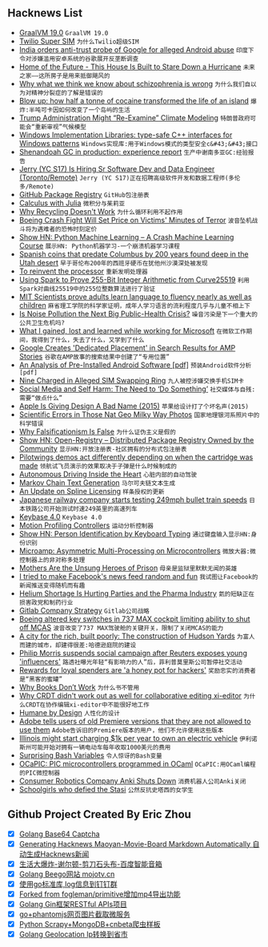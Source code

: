 ## Hacknews List


- [GraalVM 19.0](https://www.graalvm.org/docs/release-notes/#1900)  `GraalVM 19.0`
- [Twilio Super SIM](https://www.twilio.com/wireless/super-sim)  `为什么Twilio超级SIM`
- [India orders anti-trust probe of Google for alleged Android abuse](https://www.reuters.com/article/us-google-india-antitrust-exclusive/exclusive-india-orders-anti-trust-probe-of-google-for-alleged-android-abuse-sources-idUSKCN1SG17O)  `印度下令对涉嫌滥用安卓系统的谷歌展开反垄断调查`
- [Home of the Future - This House Is Built to Stare Down a Hurricane](https://www.bloomberg.com/news/articles/2019-05-11/home-of-the-future-will-withstand-whatever-wild-weather-comes)  `未来之家——这所房子是用来抵御飓风的`
- [Why what we think we know about schizophrenia is wrong](https://www.theguardian.com/books/2019/may/11/nathan-filer-schizophrenia)  `为什么我们自以为对精神分裂症的了解是错误的`
- [Blow up: how half a tonne of cocaine transformed the life of an island](https://www.theguardian.com/society/2019/may/10/blow-up-how-half-a-tonne-of-cocaine-transformed-the-life-of-an-island)  `爆炸:半吨可卡因如何改变了一个岛屿的生活`
- [Trump Administration Might “Re-Examine” Climate Modeling](https://www.scientificamerican.com/article/trump-administration-might-re-examine-climate-modeling/)  `特朗普政府可能会“重新审视”气候模型`
- [Windows Implementation Libraries: type-safe C&#43;&#43; interfaces for Windows patterns](https://github.com/Microsoft/wil)  `Windows实现库:用于Windows模式的类型安全c&#43;&#43;接口`
- [Shenandoah GC in production: experience report](http://clojure-goes-fast.com/blog/shenandoah-in-production/)  `生产中谢南多亚GC:经验报告`
- [Jerry (YC S17) Is Hiring Sr Software Dev and Data Engineer (Toronto/Remote)](https://getjerry.com/careers)  `Jerry (YC S17)正在招聘高级软件开发和数据工程师(多伦多/Remote)`
- [GitHub Package Registry](https://github.com/features/package-registry)  `GitHub包注册表`
- [Calculus with Julia](https://calculuswithjulia.github.io/)  `微积分与茱莉亚`
- [Why Recycling Doesn&#39;t Work](https://thewalrus.ca/why-recycling-doesnt-work/)  `为什么循环利用不起作用`
- [Boeing Crash Fight Will Set Price on Victims&#39; Minutes of Terror](https://www.bloomberg.com/news/articles/2019-05-11/boeing-crash-fight-will-set-price-on-victims-minutes-of-terror)  `波音坠机战斗将为遇难者的恐怖时刻定价`
- [Show HN: Python Machine Learning – A Crash Machine Learning Course](https://github.com/machinelearningmindset/machine-learning-course)  `展示HN: Python机器学习-一个崩溃机器学习课程`
- [Spanish coins that predate Columbus by 200 years found deep in the Utah desert](https://www.dailymail.co.uk/news/article-7009641/Mystery-Spanish-coins-Utah-desert-predate-Columbus-200-years.html)  `早于哥伦布200年的西班牙硬币在犹他州沙漠深处被发现`
- [To reinvent the processor](https://medium.com/@veedrac/to-reinvent-the-processor-671139a4a034)  `重新发明处理器`
- [Using Spark to Prove 255-Bit Integer Arithmetic from Curve25519](https://blog.adacore.com/using-spark-to-prove-255-bit-integer-arithmetic-from-curve25519)  `利用Spark对曲线25519中的255位整数算法进行了验证`
- [MIT Scientists prove adults learn language to fluency nearly as well as children](https://medium.com/@chacon/mit-scientists-prove-adults-learn-language-to-fluency-nearly-as-well-as-children-1de888d1d45f)  `麻省理工学院的科学家证明，成年人学习语言的流利程度几乎与儿童不相上下`
- [Is Noise Pollution the Next Big Public-Health Crisis?](https://www.newyorker.com/magazine/2019/05/13/is-noise-pollution-the-next-big-public-health-crisis)  `噪音污染是下一个重大的公共卫生危机吗?`
- [What I gained, lost and learned while working for Microsoft](https://medium.com/@alicjaes/saying-goodbye-to-microsoft-bb5db8662656)  `在微软工作期间，我得到了什么，失去了什么，又学到了什么`
- [Google Creates &#39;Dedicated Placement&#39; in Search Results for AMP Stories](https://venturebeat.com/2019/05/09/google-creates-dedicated-placement-in-search-results-for-amp-stories-starting-with-travel-category/)  `谷歌在AMP故事的搜索结果中创建了“专用位置”`
- [An Analysis of Pre-Installed Android Software [pdf]](http://eprints.networks.imdea.org/1959/1/An_Analysis_of_Pre-installed_Android_Software_2019_EN.pdf)  `预装Android软件分析[pdf]`
- [Nine Charged in Alleged SIM Swapping Ring](https://krebsonsecurity.com/2019/05/nine-charged-in-alleged-sim-swapping-ring/)  `九人被控涉嫌交换手机SIM卡`
- [Social Media and Self Harm: The Need to ‘Do Something’](https://www.thesociologicalreview.com/the-need-to-do-something/)  `社交媒体与自残:需要“做点什么”`
- [Apple Is Giving Design A Bad Name (2015)](https://www.fastcompany.com/3053406/how-apple-is-giving-design-a-bad-name)  `苹果给设计打了个坏名声(2015)`
- [Scientific Errors in Those Nat Geo Milky Way Photos](https://petapixel.com/2019/05/10/scientific-errors-in-those-nat-geo-milky-way-photos/)  `国家地理银河系照片中的科学错误`
- [Why Falsificationism Is False](https://necpluribusimpar.net/why-falsificationism-is-false/)  `为什么证伪主义是假的`
- [Show HN: Open-Registry – Distributed Package Registry Owned by the Community](https://open-registry.dev/)  `显示HN:开放注册表-社区拥有的分布式包注册表`
- [Pilotwings demos act differently depending on when the cartridge was made](https://twitter.com/Foone/status/1126996260026605568)  `领航试飞员演示的效果取决于子弹是什么时候制成的`
- [Autonomous Driving Inside the Heart](https://hms.harvard.edu/news/first-medical-robotics)  `心脏内部的自动驾驶`
- [Markov Chain Text Generation](https://blog.demofox.org/2019/05/11/markov-chain-text-generation/)  `马尔可夫链文本生成`
- [An Update on Spline Licensing](https://raphlinus.github.io/curves/2019/05/10/spline-licensing-update.html)  `样条授权的更新`
- [Japanese railway company starts testing 249mph bullet train speeds](https://arstechnica.com/cars/2019/05/japanese-railway-company-starts-testing-249mph-bullet-train-speeds/)  `日本铁路公司开始测试时速249英里的高速列车`
- [Keybase 4.0](https://github.com/keybase/client/releases/tag/v4.0.0)  `Keybase 4.0`
- [Motion Profiling Controllers](https://steampunc.github.io/post/2017/04/07/motion-profiling.html)  `运动分析控制器`
- [Show HN: Person Identification by Keyboard Typing](https://gradtype.darksi.de/)  `通过键盘输入显示HN:身份识别`
- [Microamp: Asymmetric Multi-Processing on Microcontrollers](https://blog.japaric.io/microamp/)  `微放大器:微控制器上的非对称多处理`
- [Mothers Are the Unsung Heroes of Prison](https://www.themarshallproject.org/2019/05/09/why-mothers-are-the-unsung-heroes-of-prison)  `母亲是监狱里默默无闻的英雄`
- [I tried to make Facebook&#39;s news feed random and fun](https://www.theatlantic.com/magazine/archive/2019/06/facebook-news-feed-hack/588043/)  `我试图让Facebook的新闻推送变得随机而有趣`
- [Helium Shortage Is Hurting Parties and the Pharma Industry](https://www.bloomberg.com/news/articles/2019-05-11/helium-shortage-is-hurting-parties-and-the-pharma-industry)  `氦的短缺正在损害政党和制药行业`
- [Gitlab Company Strategy](https://about.gitlab.com/company/strategy/)  `Gitlab公司战略`
- [Boeing altered key switches in 737 MAX cockpit limiting ability to shut off MCAS](https://www.seattletimes.com/business/boeing-aerospace/boeing-altered-key-switches-in-737-max-cockpit-limiting-ability-to-shut-off-mcas/)  `波音改变了737 MAX驾驶舱的关键开关，限制了关闭MCAS的能力`
- [A city for the rich, built poorly: The construction of Hudson Yards](https://www.villagespoke.com/2019/05/03/a-city-for-the-rich-built-poorly-the-construction-of-hudson-yards/)  `为富人而建的城市，却建得很差:哈德逊庭院的建设`
- [Philip Morris suspends social campaign after Reuters exposes young &#39;influencers&#39;](https://mobile.reuters.com/article/idUSKCN1SH02K)  `路透社曝光年轻“有影响力的人”后，菲利普莫里斯公司暂停社交活动`
- [Rewards for loyal spenders are &#39;a honey pot for hackers&#39;](https://www.nytimes.com/2019/05/11/business/rewards-loyalty-program-fraud-security.html)  `奖励忠实的消费者是“黑客的蜜罐”`
- [Why Books Don’t Work](https://andymatuschak.org/books/)  `为什么书不管用`
- [Why CRDT didn&#39;t work out as well for collaborative editing xi-editor](https://github.com/xi-editor/xi-editor/issues/1187#issuecomment-491473599)  `为什么CRDT在协作编辑xi-editor中不能很好地工作`
- [Humane by Design](https://humanebydesign.com/)  `人性化的设计`
- [Adobe tells users of old Premiere versions that they are not allowed to use them](https://twitter.com/ashleylynch/status/1126899335419981824)  `Adobe告诉旧的Premiere版本的用户，他们不允许使用这些版本`
- [Illinois might start charging $1k per year to own an electric vehicle](https://www.chicagotribune.com/business/ct-biz-electric-vehicle-fee-illinois-20190509-story.html)  `伊利诺斯州可能开始对拥有一辆电动车每年收取1000美元的费用`
- [Surprising Bash Variables](https://zwischenzugs.com/2019/05/11/seven-surprising-bash-variables/)  `令人惊讶的Bash变量`
- [OCaPIC: PIC microcontrollers programmed in OCaml](http://www.algo-prog.info/ocapic/web/)  `OCaPIC:用OCaml编程的PIC微控制器`
- [Consumer Robotics Company Anki Shuts Down](https://spectrum.ieee.org/automaton/robotics/home-robots/consumer-robotics-company-anki-abruptly-shuts-down)  `消费机器人公司Anki关闭`
- [Schoolgirls who defied the Stasi](https://www.theguardian.com/world/2019/may/11/schoolgirls-defied-the-stasi-across-the-border)  `公然反抗史塔西的女学生`

## Github Project Created By Eric Zhou

- [x] [Golang Base64 Captcha](https://github.com/mojocn/base64Captcha)
- [x] [Generating Hacknews Maoyan-Movie-Board Markdown Automatically 自动生成Hacknews新闻](https://github.com/dejavuzhou/md-genie)
- [x] [生活大爆炸-谢尔顿-剪刀石头布-百度智能音箱](https://github.com/mojocn/dueros-bang-game)
- [x] [Golang Beego网站 mojotv.cn](https://github.com/mojocn/www.mojotv.cn)
- [x] [使用go标准库,log信息到钉钉群](https://github.com/mojocn/dooger)
- [x] [Forked from fogleman/primitive增加mp4导出功能](https://github.com/mojocn/primitive)
- [x] [Golang Gin框架RESTful APIs项目](https://github.com/JJJJJJJerk/ezier-golang-web-api-framework)
- [x] [go+phantomjs网页图片截取微服务](https://github.com/mojocn/screen_shot)
- [x] [Python Scrapy+MongoDB+cnbeta爬虫样板](https://github.com/mojocn/scrapy_mongodb_boilerplate_cnbeta)
- [x] [Golang Geolocation Ip转换到省市](https://github.com/mojocn/ip2location)